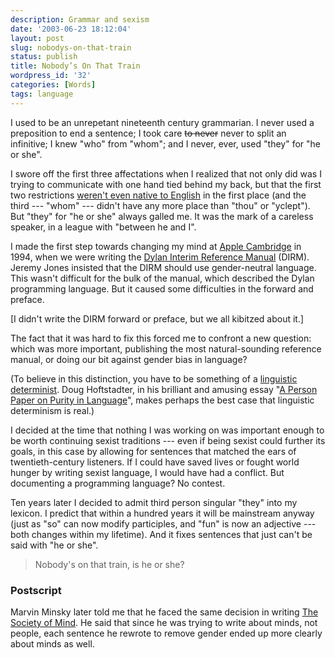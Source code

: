 ```yaml
---
description: Grammar and sexism
date: '2003-06-23 18:12:04'
layout: post
slug: nobodys-on-that-train
status: publish
title: Nobody’s On That Train
wordpress_id: '32'
categories: [Words]
tags: language
---
```


I used to be an unrepetant nineteenth century grammarian.  I never used a preposition to end a sentence; I took care <strike>to never</strike> never to split an infinitive; I knew "who" from "whom"; and I never, ever, used "they" for "he or she".

I swore off the first three affectations when I realized that not only did was I trying to communicate with one hand tied behind my back, but that the first two restrictions [weren't even native to English](http://www.wikipedia.org/wiki/Split_infinitive) in the first place (and the third --- "whom" --- didn't have any more place than "thou" or "yclept").  But "they" for "he or she" always galled me.  It was the mark of a careless speaker, in a league with "between he and I".

I made the first step towards changing my mind at [Apple Cambridge](http://osteele.com/museum/apple_dylan.html) in 1994, when we were writing the [Dylan Interim Reference Manual](http://core.federated.com/~jim/dirm/interim-contents.html) (DIRM).  Jeremy Jones insisted that the DIRM should use gender-neutral language.  This wasn't difficult for the bulk of the manual, which described the Dylan programming language.  But it caused some difficulties in the forward and preface.

[I didn't write the DIRM forward or preface, but we all kibitzed about it.]

The fact that it was hard to fix this forced me to confront a new question: which was more important, publishing the most natural-sounding reference manual, or doing our bit against gender bias in language?

(To believe in this distinction, you have to be something of a [linguistic determinist](http://venus.va.com.au/suggestion/sapir.html).  Doug Hoftstadter, in his brilliant and amusing essay "[A Person Paper on Purity in Language](http://www.bloomington.in.us/~abangert/person.html)", makes perhaps the best case that linguistic determinism is real.)

I decided at the time that nothing I was working on was important enough to be worth continuing sexist traditions --- even if being sexist could further its goals, in this case by allowing for sentences that matched the ears of twentieth-century listeners.  If I could have saved lives or fought world hunger by writing sexist language, I would have had a conflict.  But documenting a programming language?  No contest.

Ten years later I decided to admit third person singular "they" into my lexicon.  I predict that within a hundred years it will be mainstream anyway (just as "so" can now modify participles, and "fun" is now an adjective --- both changes within my lifetime).  And it fixes sentences that just can't be said with "he or she".

> Nobody's on that train, is he or she?

### Postscript

Marvin Minsky later told me that he faced the same decision in writing [The Society of Mind](http://www.amazon.com/exec/obidos/ISBN=0671657135/oliversteele-20/ref=nosim).  He said that since he was trying to write about minds, not people, each sentence he rewrote to remove gender ended up more clearly about minds as well.
